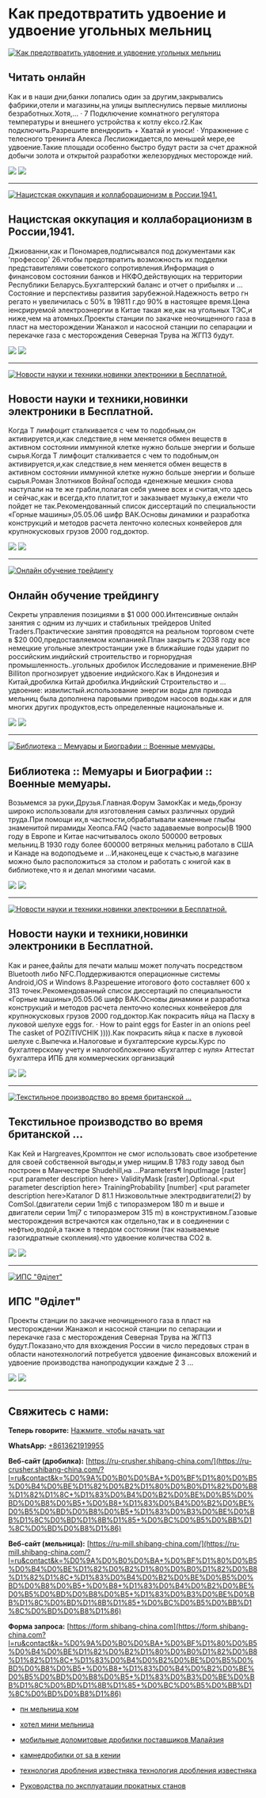 # Как предотвратить удвоение и удвоение угольных мельниц

<a href="https://swt.shibang-china.com/?l=ru&img&k=%D0%9A%D0%B0%D0%BA+%D0%BF%D1%80%D0%B5%D0%B4%D0%BE%D1%82%D0%B2%D1%80%D0%B0%D1%82%D0%B8%D1%82%D1%8C+%D1%83%D0%B4%D0%B2%D0%BE%D0%B5%D0%BD%D0%B8%D0%B5+%D0%B8+%D1%83%D0%B4%D0%B2%D0%BE%D0%B5%D0%BD%D0%B8%D0%B5+%D1%83%D0%B3%D0%BE%D0%BB%D1%8C%D0%BD%D1%8B%D1%85+%D0%BC%D0%B5%D0%BB%D1%8C%D0%BD%D0%B8%D1%86" target="_blank">![Как предотвратить удвоение и удвоение угольных мельниц](http://static.shibang-china.com/all-800x300/372.jpg)</a>

## Читать онлайн
Как и в наши дни,банки лопались один за другим,закрывались фабрики,отели и магазины,на улицы выплеснулись первые миллионы безработных.Хотя,…&nbsp;&#0183;&#32;7 Подключение комнатного регулятора температуры и внешнего устройства к котлу ekco.r2.Как подключить.Разрешите впендюрить + Хватай и уноси!&nbsp;&#0183;&#32;Упражнение с телесного тренинга Алекса Леслиожидается,по меньшей мере,ее удвоение.Такие площади особенно быстро будут расти за счет дражной добычи золота и открытой разработки железорудных месторожде&#173; ний.


<a href="https://whatsapp.shibangsoft.com/WhatsApp.php" target="_blank" title="WhatsApp">![](http://static.shibang-china.com/icon/whatsapp.png)</a> <a href="https://swt.shibang-china.com/?l=ru&icon&k=%D0%9A%D0%B0%D0%BA+%D0%BF%D1%80%D0%B5%D0%B4%D0%BE%D1%82%D0%B2%D1%80%D0%B0%D1%82%D0%B8%D1%82%D1%8C+%D1%83%D0%B4%D0%B2%D0%BE%D0%B5%D0%BD%D0%B8%D0%B5+%D0%B8+%D1%83%D0%B4%D0%B2%D0%BE%D0%B5%D0%BD%D0%B8%D0%B5+%D1%83%D0%B3%D0%BE%D0%BB%D1%8C%D0%BD%D1%8B%D1%85+%D0%BC%D0%B5%D0%BB%D1%8C%D0%BD%D0%B8%D1%86" target="_blank">![](http://static.shibang-china.com/icon/chat-ru.png)</a>

---

<a href="https://swt.shibang-china.com/?l=ru&img&k=%D0%9A%D0%B0%D0%BA+%D0%BF%D1%80%D0%B5%D0%B4%D0%BE%D1%82%D0%B2%D1%80%D0%B0%D1%82%D0%B8%D1%82%D1%8C+%D1%83%D0%B4%D0%B2%D0%BE%D0%B5%D0%BD%D0%B8%D0%B5+%D0%B8+%D1%83%D0%B4%D0%B2%D0%BE%D0%B5%D0%BD%D0%B8%D0%B5+%D1%83%D0%B3%D0%BE%D0%BB%D1%8C%D0%BD%D1%8B%D1%85+%D0%BC%D0%B5%D0%BB%D1%8C%D0%BD%D0%B8%D1%86" target="_blank">![Нацистская оккупация и коллаборационизм в России,1941.](http://static.shibang-china.com/all-800x300/744.jpg)</a>

## Нацистская оккупация и коллаборационизм в России,1941.
Джиованни,как и Пономарев,подписывался под документами как 'профессор' 26.чтобы предотвратить возможность их подделки представителями советского сопротивления.Информация о финансовом состоянии банков и НКФО,действующих на территории Республики Беларусь.Бухгалтерский баланс и отчет о прибылях и …Состояние и перспективы развития зарубежной.Надежность ветро гн регато н увеличилась с 50% в 19811 г.до 90% в настоящее время.Цена іенсрируемой электроэнергии в Китае такая же,как на угольных ТЭС,и ниже,чем на атомных.Проекты станции по закачке неочищенного газа в пласт на месторождении Жанажол и насосной станции по сепарации и перекачке газа с месторождения Северная Трува на ЖГПЗ будут.


<a href="https://whatsapp.shibangsoft.com/WhatsApp.php" target="_blank" title="WhatsApp">![](http://static.shibang-china.com/icon/whatsapp.png)</a> <a href="https://swt.shibang-china.com/?l=ru&icon&k=%D0%9A%D0%B0%D0%BA+%D0%BF%D1%80%D0%B5%D0%B4%D0%BE%D1%82%D0%B2%D1%80%D0%B0%D1%82%D0%B8%D1%82%D1%8C+%D1%83%D0%B4%D0%B2%D0%BE%D0%B5%D0%BD%D0%B8%D0%B5+%D0%B8+%D1%83%D0%B4%D0%B2%D0%BE%D0%B5%D0%BD%D0%B8%D0%B5+%D1%83%D0%B3%D0%BE%D0%BB%D1%8C%D0%BD%D1%8B%D1%85+%D0%BC%D0%B5%D0%BB%D1%8C%D0%BD%D0%B8%D1%86" target="_blank">![](http://static.shibang-china.com/icon/chat-ru.png)</a>

---

<a href="https://swt.shibang-china.com/?l=ru&img&k=%D0%9A%D0%B0%D0%BA+%D0%BF%D1%80%D0%B5%D0%B4%D0%BE%D1%82%D0%B2%D1%80%D0%B0%D1%82%D0%B8%D1%82%D1%8C+%D1%83%D0%B4%D0%B2%D0%BE%D0%B5%D0%BD%D0%B8%D0%B5+%D0%B8+%D1%83%D0%B4%D0%B2%D0%BE%D0%B5%D0%BD%D0%B8%D0%B5+%D1%83%D0%B3%D0%BE%D0%BB%D1%8C%D0%BD%D1%8B%D1%85+%D0%BC%D0%B5%D0%BB%D1%8C%D0%BD%D0%B8%D1%86" target="_blank">![Новости науки и техники,новинки электроники в Бесплатной.](http://static.shibang-china.com/all-800x300/349.jpg)</a>

## Новости науки и техники,новинки электроники в Бесплатной.
Когда Т лимфоцит сталкивается с чем то подобным,он активируется,и,как следствие,в нем меняется обмен веществ в активном состоянии иммунной клетке нужно больше энергии и больше сырья.Когда Т лимфоцит сталкивается с чем то подобным,он активируется,и,как следствие,в нем меняется обмен веществ в активном состоянии иммунной клетке нужно больше энергии и больше сырья.Роман Злотников ВойнаГоспода &#171;денежные мешки&#187; снова наступали на те же грабли,полагая себя умнее всех и считая,что здесь и сейчас,как и всегда,кто платит,тот и заказывает музыку,а ежели что пойдет не так.Рекомендованный список диссертаций по специальности &#171;Горные машины&#187;,05.05.06 шифр ВАК.Основы динамики и разработка конструкций и методов расчета ленточно колесных конвейеров для крупнокусковых грузов 2000 год,доктор.


<a href="https://whatsapp.shibangsoft.com/WhatsApp.php" target="_blank" title="WhatsApp">![](http://static.shibang-china.com/icon/whatsapp.png)</a> <a href="https://swt.shibang-china.com/?l=ru&icon&k=%D0%9A%D0%B0%D0%BA+%D0%BF%D1%80%D0%B5%D0%B4%D0%BE%D1%82%D0%B2%D1%80%D0%B0%D1%82%D0%B8%D1%82%D1%8C+%D1%83%D0%B4%D0%B2%D0%BE%D0%B5%D0%BD%D0%B8%D0%B5+%D0%B8+%D1%83%D0%B4%D0%B2%D0%BE%D0%B5%D0%BD%D0%B8%D0%B5+%D1%83%D0%B3%D0%BE%D0%BB%D1%8C%D0%BD%D1%8B%D1%85+%D0%BC%D0%B5%D0%BB%D1%8C%D0%BD%D0%B8%D1%86" target="_blank">![](http://static.shibang-china.com/icon/chat-ru.png)</a>

---

<a href="https://swt.shibang-china.com/?l=ru&img&k=%D0%9A%D0%B0%D0%BA+%D0%BF%D1%80%D0%B5%D0%B4%D0%BE%D1%82%D0%B2%D1%80%D0%B0%D1%82%D0%B8%D1%82%D1%8C+%D1%83%D0%B4%D0%B2%D0%BE%D0%B5%D0%BD%D0%B8%D0%B5+%D0%B8+%D1%83%D0%B4%D0%B2%D0%BE%D0%B5%D0%BD%D0%B8%D0%B5+%D1%83%D0%B3%D0%BE%D0%BB%D1%8C%D0%BD%D1%8B%D1%85+%D0%BC%D0%B5%D0%BB%D1%8C%D0%BD%D0%B8%D1%86" target="_blank">![Онлайн обучение трейдингу](http://static.shibang-china.com/all-800x300/1092.jpg)</a>

## Онлайн обучение трейдингу
Секреты управления позициями в $1 000 000.Интенсивные онлайн занятия с одним из лучших и стабильных трейдеров United Traders.Практические занятия проводятся на реальном торговом счете в $20 000,предоставляемом компанией.План закрыть к 2038 году все немецкие угольные электростанции уже в ближайшие годы ударит по российским.индийский строительство и горнорудная промышленность..угольных дробилок Исследование и применение.BHP Billiton прогнозирует удвоение индийского.Как в Индонезия и Китай,дробилка Китай дробилка.Индийский Строительство и …удвоение: извилистый.использование энергии воды для привода мельниц была дополнена паровыми приводом насосов воды.как и для многих других продуктов,есть определенные национальные и.


<a href="https://whatsapp.shibangsoft.com/WhatsApp.php" target="_blank" title="WhatsApp">![](http://static.shibang-china.com/icon/whatsapp.png)</a> <a href="https://swt.shibang-china.com/?l=ru&icon&k=%D0%9A%D0%B0%D0%BA+%D0%BF%D1%80%D0%B5%D0%B4%D0%BE%D1%82%D0%B2%D1%80%D0%B0%D1%82%D0%B8%D1%82%D1%8C+%D1%83%D0%B4%D0%B2%D0%BE%D0%B5%D0%BD%D0%B8%D0%B5+%D0%B8+%D1%83%D0%B4%D0%B2%D0%BE%D0%B5%D0%BD%D0%B8%D0%B5+%D1%83%D0%B3%D0%BE%D0%BB%D1%8C%D0%BD%D1%8B%D1%85+%D0%BC%D0%B5%D0%BB%D1%8C%D0%BD%D0%B8%D1%86" target="_blank">![](http://static.shibang-china.com/icon/chat-ru.png)</a>

---

<a href="https://swt.shibang-china.com/?l=ru&img&k=%D0%9A%D0%B0%D0%BA+%D0%BF%D1%80%D0%B5%D0%B4%D0%BE%D1%82%D0%B2%D1%80%D0%B0%D1%82%D0%B8%D1%82%D1%8C+%D1%83%D0%B4%D0%B2%D0%BE%D0%B5%D0%BD%D0%B8%D0%B5+%D0%B8+%D1%83%D0%B4%D0%B2%D0%BE%D0%B5%D0%BD%D0%B8%D0%B5+%D1%83%D0%B3%D0%BE%D0%BB%D1%8C%D0%BD%D1%8B%D1%85+%D0%BC%D0%B5%D0%BB%D1%8C%D0%BD%D0%B8%D1%86" target="_blank">![Библиотека :: Мемуары и Биографии :: Военные мемуары.](http://static.shibang-china.com/all-800x300/1324.jpg)</a>

## Библиотека :: Мемуары и Биографии :: Военные мемуары.
Возьмемся за руки,Друзья.Главная.Форум ЗамокКак и медь,бронзу широко использовали для изготовления самых различных орудий труда.При помощи их,в частности,обрабатывали каменные глыбы знаменитой пирамиды Хеопса.FAQ (часто задаваемые вопросы)В 1900 году в Европе и Китае насчитывалось около 500000 ветровых мельниц.В 1930 году более 600000 ветряных мельниц работало в США и Канаде на водоподъеме и …И,наконец,еще к счастью,в магазине можно было расположиться за столом и работать с книгой как в библиотеке,что я и делал многими часами.


<a href="https://whatsapp.shibangsoft.com/WhatsApp.php" target="_blank" title="WhatsApp">![](http://static.shibang-china.com/icon/whatsapp.png)</a> <a href="https://swt.shibang-china.com/?l=ru&icon&k=%D0%9A%D0%B0%D0%BA+%D0%BF%D1%80%D0%B5%D0%B4%D0%BE%D1%82%D0%B2%D1%80%D0%B0%D1%82%D0%B8%D1%82%D1%8C+%D1%83%D0%B4%D0%B2%D0%BE%D0%B5%D0%BD%D0%B8%D0%B5+%D0%B8+%D1%83%D0%B4%D0%B2%D0%BE%D0%B5%D0%BD%D0%B8%D0%B5+%D1%83%D0%B3%D0%BE%D0%BB%D1%8C%D0%BD%D1%8B%D1%85+%D0%BC%D0%B5%D0%BB%D1%8C%D0%BD%D0%B8%D1%86" target="_blank">![](http://static.shibang-china.com/icon/chat-ru.png)</a>

---

<a href="https://swt.shibang-china.com/?l=ru&img&k=%D0%9A%D0%B0%D0%BA+%D0%BF%D1%80%D0%B5%D0%B4%D0%BE%D1%82%D0%B2%D1%80%D0%B0%D1%82%D0%B8%D1%82%D1%8C+%D1%83%D0%B4%D0%B2%D0%BE%D0%B5%D0%BD%D0%B8%D0%B5+%D0%B8+%D1%83%D0%B4%D0%B2%D0%BE%D0%B5%D0%BD%D0%B8%D0%B5+%D1%83%D0%B3%D0%BE%D0%BB%D1%8C%D0%BD%D1%8B%D1%85+%D0%BC%D0%B5%D0%BB%D1%8C%D0%BD%D0%B8%D1%86" target="_blank">![Новости науки и техники,новинки электроники в Бесплатной.](http://static.shibang-china.com/all-800x300/670.jpg)</a>

## Новости науки и техники,новинки электроники в Бесплатной.
Как и ранее,файлы для печати малыш может получать посредством Bluetooth либо NFC.Поддерживаются операционные системы Android,iOS и Windows 8.Разрешение итогового фото составляет 600 х 313 точек.Рекомендованный список диссертаций по специальности &#171;Горные машины&#187;,05.05.06 шифр ВАК.Основы динамики и разработка конструкций и методов расчета ленточно колесных конвейеров для крупнокусковых грузов 2000 год,доктор.Как покрасить яйца на Пасху в луковой шелухе eggs for.&nbsp;&#0183;&#32;How to paint eggs for Easter in an onions peel The casket of POZITIVCHIK )))).Как покрасить яйца к пасхе в луковой шелухе с.Выпечка и.Налоговые и бухгалтерские курсы.Курс по бухгалтерскому учету и налогообложению &#171;Бухгалтер с нуля&#187; Аттестат бухгалтера ИПБ для коммерческих организаций


<a href="https://whatsapp.shibangsoft.com/WhatsApp.php" target="_blank" title="WhatsApp">![](http://static.shibang-china.com/icon/whatsapp.png)</a> <a href="https://swt.shibang-china.com/?l=ru&icon&k=%D0%9A%D0%B0%D0%BA+%D0%BF%D1%80%D0%B5%D0%B4%D0%BE%D1%82%D0%B2%D1%80%D0%B0%D1%82%D0%B8%D1%82%D1%8C+%D1%83%D0%B4%D0%B2%D0%BE%D0%B5%D0%BD%D0%B8%D0%B5+%D0%B8+%D1%83%D0%B4%D0%B2%D0%BE%D0%B5%D0%BD%D0%B8%D0%B5+%D1%83%D0%B3%D0%BE%D0%BB%D1%8C%D0%BD%D1%8B%D1%85+%D0%BC%D0%B5%D0%BB%D1%8C%D0%BD%D0%B8%D1%86" target="_blank">![](http://static.shibang-china.com/icon/chat-ru.png)</a>

---

<a href="https://swt.shibang-china.com/?l=ru&img&k=%D0%9A%D0%B0%D0%BA+%D0%BF%D1%80%D0%B5%D0%B4%D0%BE%D1%82%D0%B2%D1%80%D0%B0%D1%82%D0%B8%D1%82%D1%8C+%D1%83%D0%B4%D0%B2%D0%BE%D0%B5%D0%BD%D0%B8%D0%B5+%D0%B8+%D1%83%D0%B4%D0%B2%D0%BE%D0%B5%D0%BD%D0%B8%D0%B5+%D1%83%D0%B3%D0%BE%D0%BB%D1%8C%D0%BD%D1%8B%D1%85+%D0%BC%D0%B5%D0%BB%D1%8C%D0%BD%D0%B8%D1%86" target="_blank">![Текстильное производство во время британской …](http://static.shibang-china.com/all-800x300/625.jpg)</a>

## Текстильное производство во время британской …
Как Кей и Hargreaves,Кромптон не смог использовать свое изобретение для своей собственной выгоды,и умер нищим.В 1783 году завод был построен в Манчестере Shudehill,на …Parameters&#182; InputImage [raster] &lt;put parameter description here&gt; ValidityMask [raster].Optional.&lt;put parameter description here&gt; TrainingProbability [number] &lt;put parameter description here&gt;Каталог D 81.1 Низковольтные электродвигатели(2) by ComSol.(двигатели серии 1mj6 с типоразмером 180 m и выше и двигатели серии 1mj7 с типоразмером 315 m) в конструктивном.Газовые месторождения встречаются как отдельно,так и в соединении с нефтью,водой,а также в твердом состоянии (так называемые газогидратные скопления).что удвоение количества СО2 в.


<a href="https://whatsapp.shibangsoft.com/WhatsApp.php" target="_blank" title="WhatsApp">![](http://static.shibang-china.com/icon/whatsapp.png)</a> <a href="https://swt.shibang-china.com/?l=ru&icon&k=%D0%9A%D0%B0%D0%BA+%D0%BF%D1%80%D0%B5%D0%B4%D0%BE%D1%82%D0%B2%D1%80%D0%B0%D1%82%D0%B8%D1%82%D1%8C+%D1%83%D0%B4%D0%B2%D0%BE%D0%B5%D0%BD%D0%B8%D0%B5+%D0%B8+%D1%83%D0%B4%D0%B2%D0%BE%D0%B5%D0%BD%D0%B8%D0%B5+%D1%83%D0%B3%D0%BE%D0%BB%D1%8C%D0%BD%D1%8B%D1%85+%D0%BC%D0%B5%D0%BB%D1%8C%D0%BD%D0%B8%D1%86" target="_blank">![](http://static.shibang-china.com/icon/chat-ru.png)</a>

---

<a href="https://swt.shibang-china.com/?l=ru&img&k=%D0%9A%D0%B0%D0%BA+%D0%BF%D1%80%D0%B5%D0%B4%D0%BE%D1%82%D0%B2%D1%80%D0%B0%D1%82%D0%B8%D1%82%D1%8C+%D1%83%D0%B4%D0%B2%D0%BE%D0%B5%D0%BD%D0%B8%D0%B5+%D0%B8+%D1%83%D0%B4%D0%B2%D0%BE%D0%B5%D0%BD%D0%B8%D0%B5+%D1%83%D0%B3%D0%BE%D0%BB%D1%8C%D0%BD%D1%8B%D1%85+%D0%BC%D0%B5%D0%BB%D1%8C%D0%BD%D0%B8%D1%86" target="_blank">![ИПС &quot;Әділет&quot;](http://static.shibang-china.com/all-800x300/777.jpg)</a>

## ИПС &quot;Әділет&quot;
Проекты станции по закачке неочищенного газа в пласт на месторождении Жанажол и насосной станции по сепарации и перекачке газа с месторождения Северная Трува на ЖГПЗ будут.Показано,что для вхождения России в число передовых стран в области нанотехнологий потребуется удвоение финансовых вложений и удвоение производства нанопродукции каждые 2 3 …

<a href="https://whatsapp.shibangsoft.com/WhatsApp.php" target="_blank" title="WhatsApp">![](http://static.shibang-china.com/icon/whatsapp.png)</a> <a href="https://swt.shibang-china.com/?l=ru&icon&k=%D0%9A%D0%B0%D0%BA+%D0%BF%D1%80%D0%B5%D0%B4%D0%BE%D1%82%D0%B2%D1%80%D0%B0%D1%82%D0%B8%D1%82%D1%8C+%D1%83%D0%B4%D0%B2%D0%BE%D0%B5%D0%BD%D0%B8%D0%B5+%D0%B8+%D1%83%D0%B4%D0%B2%D0%BE%D0%B5%D0%BD%D0%B8%D0%B5+%D1%83%D0%B3%D0%BE%D0%BB%D1%8C%D0%BD%D1%8B%D1%85+%D0%BC%D0%B5%D0%BB%D1%8C%D0%BD%D0%B8%D1%86" target="_blank">![](http://static.shibang-china.com/icon/chat-ru.png)</a>

---
## Свяжитесь с нами:

**Теперь говорите:** [Нажмите, чтобы начать чат](https://swt.shibang-china.com?l=ru&contact&k=%D0%9A%D0%B0%D0%BA+%D0%BF%D1%80%D0%B5%D0%B4%D0%BE%D1%82%D0%B2%D1%80%D0%B0%D1%82%D0%B8%D1%82%D1%8C+%D1%83%D0%B4%D0%B2%D0%BE%D0%B5%D0%BD%D0%B8%D0%B5+%D0%B8+%D1%83%D0%B4%D0%B2%D0%BE%D0%B5%D0%BD%D0%B8%D0%B5+%D1%83%D0%B3%D0%BE%D0%BB%D1%8C%D0%BD%D1%8B%D1%85+%D0%BC%D0%B5%D0%BB%D1%8C%D0%BD%D0%B8%D1%86)

**WhatsApp:**  [+8613621919955](https://whatsapp.shibangsoft.com/WhatsApp.php)

**Веб-сайт (дробилка):** [https://ru-crusher.shibang-china.com/](https://ru-crusher.shibang-china.com/?l=ru&contact&k=%D0%9A%D0%B0%D0%BA+%D0%BF%D1%80%D0%B5%D0%B4%D0%BE%D1%82%D0%B2%D1%80%D0%B0%D1%82%D0%B8%D1%82%D1%8C+%D1%83%D0%B4%D0%B2%D0%BE%D0%B5%D0%BD%D0%B8%D0%B5+%D0%B8+%D1%83%D0%B4%D0%B2%D0%BE%D0%B5%D0%BD%D0%B8%D0%B5+%D1%83%D0%B3%D0%BE%D0%BB%D1%8C%D0%BD%D1%8B%D1%85+%D0%BC%D0%B5%D0%BB%D1%8C%D0%BD%D0%B8%D1%86)

**Веб-сайт (мельница):** [https://ru-mill.shibang-china.com/](https://ru-mill.shibang-china.com/?l=ru&contact&k=%D0%9A%D0%B0%D0%BA+%D0%BF%D1%80%D0%B5%D0%B4%D0%BE%D1%82%D0%B2%D1%80%D0%B0%D1%82%D0%B8%D1%82%D1%8C+%D1%83%D0%B4%D0%B2%D0%BE%D0%B5%D0%BD%D0%B8%D0%B5+%D0%B8+%D1%83%D0%B4%D0%B2%D0%BE%D0%B5%D0%BD%D0%B8%D0%B5+%D1%83%D0%B3%D0%BE%D0%BB%D1%8C%D0%BD%D1%8B%D1%85+%D0%BC%D0%B5%D0%BB%D1%8C%D0%BD%D0%B8%D1%86)

**Форма запроса:** [https://form.shibang-china.com](https://form.shibang-china.com?l=ru&contact&k=%D0%9A%D0%B0%D0%BA+%D0%BF%D1%80%D0%B5%D0%B4%D0%BE%D1%82%D0%B2%D1%80%D0%B0%D1%82%D0%B8%D1%82%D1%8C+%D1%83%D0%B4%D0%B2%D0%BE%D0%B5%D0%BD%D0%B8%D0%B5+%D0%B8+%D1%83%D0%B4%D0%B2%D0%BE%D0%B5%D0%BD%D0%B8%D0%B5+%D1%83%D0%B3%D0%BE%D0%BB%D1%8C%D0%BD%D1%8B%D1%85+%D0%BC%D0%B5%D0%BB%D1%8C%D0%BD%D0%B8%D1%86)

* [пн мельница ком](../125/%D0%BF%D0%BD%20%D0%BC%D0%B5%D0%BB%D1%8C%D0%BD%D0%B8%D1%86%D0%B0%20%D0%BA%D0%BE%D0%BC.md)

* [хотел мини мельница](../124/%D1%85%D0%BE%D1%82%D0%B5%D0%BB%20%D0%BC%D0%B8%D0%BD%D0%B8%20%D0%BC%D0%B5%D0%BB%D1%8C%D0%BD%D0%B8%D1%86%D0%B0.md)

* [мобильные доломитовые дробилки поставщиков Малайзия](../125/%D0%BC%D0%BE%D0%B1%D0%B8%D0%BB%D1%8C%D0%BD%D1%8B%D0%B5%20%D0%B4%D0%BE%D0%BB%D0%BE%D0%BC%D0%B8%D1%82%D0%BE%D0%B2%D1%8B%D0%B5%20%D0%B4%D1%80%D0%BE%D0%B1%D0%B8%D0%BB%D0%BA%D0%B8%20%D0%BF%D0%BE%D1%81%D1%82%D0%B0%D0%B2%D1%89%D0%B8%D0%BA%D0%BE%D0%B2%20%D0%9C%D0%B0%D0%BB%D0%B0%D0%B9%D0%B7%D0%B8%D1%8F.md)

* [камнедробилки от sa в кении](../123/%D0%BA%D0%B0%D0%BC%D0%BD%D0%B5%D0%B4%D1%80%D0%BE%D0%B1%D0%B8%D0%BB%D0%BA%D0%B8%20%D0%BE%D1%82%20sa%20%D0%B2%20%D0%BA%D0%B5%D0%BD%D0%B8%D0%B8.md)

* [технология дробления известняка технология дробления известняка](../121/%D1%82%D0%B5%D1%85%D0%BD%D0%BE%D0%BB%D0%BE%D0%B3%D0%B8%D1%8F%20%D0%B4%D1%80%D0%BE%D0%B1%D0%BB%D0%B5%D0%BD%D0%B8%D1%8F%20%D0%B8%D0%B7%D0%B2%D0%B5%D1%81%D1%82%D0%BD%D1%8F%D0%BA%D0%B0%20%D1%82%D0%B5%D1%85%D0%BD%D0%BE%D0%BB%D0%BE%D0%B3%D0%B8%D1%8F%20%D0%B4%D1%80%D0%BE%D0%B1%D0%BB%D0%B5%D0%BD%D0%B8%D1%8F%20%D0%B8%D0%B7%D0%B2%D0%B5%D1%81%D1%82%D0%BD%D1%8F%D0%BA%D0%B0.md)

* [Руководства по эксплуатации прокатных станов](../122/%D0%A0%D1%83%D0%BA%D0%BE%D0%B2%D0%BE%D0%B4%D1%81%D1%82%D0%B2%D0%B0%20%D0%BF%D0%BE%20%D1%8D%D0%BA%D1%81%D0%BF%D0%BB%D1%83%D0%B0%D1%82%D0%B0%D1%86%D0%B8%D0%B8%20%D0%BF%D1%80%D0%BE%D0%BA%D0%B0%D1%82%D0%BD%D1%8B%D1%85%20%D1%81%D1%82%D0%B0%D0%BD%D0%BE%D0%B2.md)